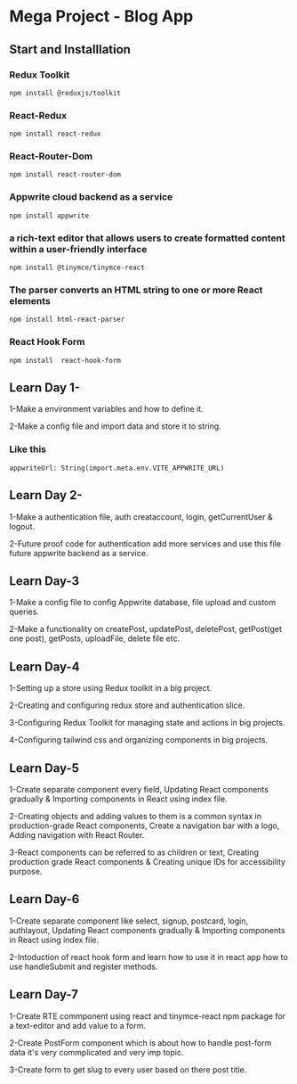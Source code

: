 # Mega Project - Blog App

## Start and Installlation

### Redux Toolkit

    npm install @reduxjs/toolkit

### React-Redux

    npm install react-redux

### React-Router-Dom

    npm install react-router-dom

### Appwrite cloud backend as a service

    npm install appwrite

### a rich-text editor that allows users to create formatted content within a user-friendly interface

    npm install @tinymce/tinymce-react

### The parser converts an HTML string to one or more React elements

    npm install html-react-parser

### React Hook Form

    npm install  react-hook-form

## Learn Day 1-

1-Make a environment variables and how to define it.

2-Make a config file and import data and store it to string.

### Like this

    appwriteUrl: String(import.meta.env.VITE_APPWRITE_URL)

## Learn Day 2-

1-Make a authentication file, auth creataccount, login, getCurrentUser & logout.

2-Future proof code for authentication add more services and use this file future appwrite backend as a service.

## Learn Day-3

1-Make a config file to config Appwrite database, file upload and custom queries.

2-Make a functionality on createPost, updatePost, deletePost, getPost(get one post), getPosts, uploadFile, delete file etc.

## Learn Day-4

1-Setting up a store using Redux toolkit in a big project.

2-Creating and configuring redux store and authentication slice.

3-Configuring Redux Toolkit for managing state and actions in big projects.

4-Configuring tailwind css and organizing components in big projects.

## Learn Day-5

1-Create separate component every field, Updating React components gradually & Importing components in React using index file.

2-Creating objects and adding values to them is a common syntax in production-grade React components, Create a navigation bar with a logo, Adding navigation with React Router.

3-React components can be referred to as children or text, Creating production grade React components & Creating unique IDs for accessibility purpose.

## Learn Day-6

1-Create separate component like select, signup, postcard, login, authlayout, Updating React components gradually & Importing components in React using index file.

2-Intoduction of react hook form and learn how to use it in react app how to use handleSubmit and register methods.

## Learn Day-7

1-Create RTE commponent using react and tinymce-react npm package for a text-editor and add value to a form.

2-Create PostForm component which is about how to handle post-form data it's very commplicated and very imp topic.

3-Create form to get slug to every user based on there post title.
